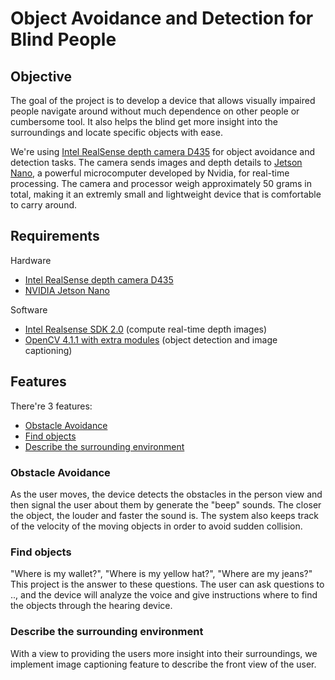 # Object Avoidance and Detection for Blind People
## Objective
The goal of the project is to develop a device that allows visually impaired people navigate around without much dependence on other people or cumbersome tool. It also helps the blind get more insight into the surroundings and locate specific objects with ease. 

We're using [Intel RealSense depth camera D435](https://www.intelrealsense.com/depth-camera-d435/) for object avoidance and detection tasks. The camera sends images and depth details to [Jetson Nano](https://www.nvidia.com/en-us/autonomous-machines/embedded-systems/jetson-nano/), a powerful microcomputer developed by Nvidia, for real-time processing. The camera and processor weigh approximately 50 grams in total, making it an extremly small and lightweight device that is comfortable to carry around. 

## Requirements
Hardware
- [Intel RealSense depth camera D435](https://www.intelrealsense.com/depth-camera-d435/)
- [NVIDIA Jetson Nano](https://www.nvidia.com/en-us/autonomous-machines/embedded-systems/jetson-nano/)

Software 
- [Intel Realsense SDK 2.0](https://github.com/IntelRealSense/librealsense) (compute real-time depth images)
- [OpenCV 4.1.1 with extra modules](https://github.com/opencv/opencv) (object detection and image captioning)

## Features
There're 3 features:
- [Obstacle Avoidance](#obstacle-avoidance)
- [Find objects](#find-objects )
- [Describe the surrounding environment](#describe-the-surrounding-environment)

### Obstacle Avoidance
As the user moves, the device detects the obstacles in the person view and then signal the user about them by generate the "beep" sounds. The closer the object, the louder and faster the sound is. The system also keeps track of the velocity of the moving objects in order to avoid sudden collision. 

### Find objects 
"Where is my wallet?", "Where is my yellow hat?", "Where are my jeans?"
</br>This project is the answer to these questions. The user can ask questions to .., and the device will analyze the voice and give instructions where to find the objects through the hearing device.  

### Describe the surrounding environment
With a view to providing the users more insight into their surroundings, we implement image captioning feature to describe the front view of the user. 








